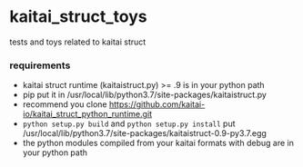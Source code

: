# kaitai_struct_toys

tests and toys related to kaitai struct

### requirements
* kaitai struct runtime (kaitaistruct.py) >= .9 is in your python path
* pip put it in /usr/local/lib/python3.7/site-packages/kaitaistruct.py
* recommend you clone https://github.com/kaitai-io/kaitai_struct_python_runtime.git
* `python setup.py build` and `python setup.py install` put /usr/local/lib/python3.7/site-packages/kaitaistruct-0.9-py3.7.egg
* the python modules compiled from your kaitai formats with debug are in your python path
